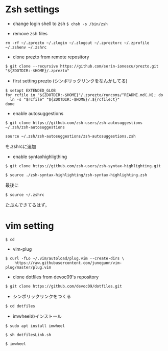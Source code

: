# Zsh settings

- change login shell to zsh
```$ chsh -s /bin/zsh```

- remove zsh files
```
rm -rf ~/.zprezto ~/.zlogin ~/.zlogout ~/.zpreztorc ~/.zprofile ~/.zshenv ~/.zshrc
```

- clone prezto from remote repository
```
$ git clone --recursive https://github.com/sorin-ionescu/prezto.git "${ZDOTDIR:-$HOME}/.zprezto"
```

- first setting prezto (シンボリックリンクをなんかしてる)
```
$ setopt EXTENDED_GLOB
for rcfile in "${ZDOTDIR:-$HOME}"/.zprezto/runcoms/^README.md(.N); do
  ln -s "$rcfile" "${ZDOTDIR:-$HOME}/.${rcfile:t}"
done
```

- enable autosuggestions
```
$ git clone https://github.com/zsh-users/zsh-autosuggestions ~/.zsh/zsh-autosuggestions
```
```
source ~/.zsh/zsh-autosuggestions/zsh-autosuggestions.zsh
```
を.zshrcに追加


- enable syntaxhighligthing
```
$ git clone https://github.com/zsh-users/zsh-syntax-highlighting.git
```

```
$ source ./zsh-syntax-highlighting/zsh-syntax-highlighting.zsh
```
最後に
```
$ source ~/.zshrc
```
たぶんできてるはず。

# vim setting

```
$ cd
```
- vim-plug
```
$ curl -fLo ~/.vim/autoload/plug.vim --create-dirs \
    https://raw.githubusercontent.com/junegunn/vim-plug/master/plug.vim
```

- clone dotfiles from devoc09's repository
```
$ git clone https://github.com/devoc09/dotfiles.git
```

- シンボリックリンクをつくる
```
$ cd dotfiles
```
- imwheelのインストール
```
$ sudo apt install imwheel
```

```
$ sh dotfilesLink.sh
```

```
$ imwheel
```
